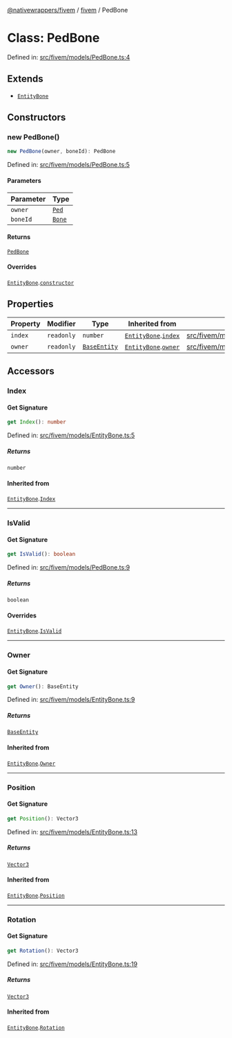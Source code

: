 [@nativewrappers/fivem](../../README.md) / [fivem](../README.md) / PedBone

# Class: PedBone

Defined in: [src/fivem/models/PedBone.ts:4](https://github.com/nativewrappers/nativewrappers/blob/ef9379993d0b7126700360ea0bc0e228bd354e81/src/fivem/models/PedBone.ts#L4)

## Extends

- [`EntityBone`](EntityBone.md)

## Constructors

### new PedBone()

```ts
new PedBone(owner, boneId): PedBone
```

Defined in: [src/fivem/models/PedBone.ts:5](https://github.com/nativewrappers/nativewrappers/blob/ef9379993d0b7126700360ea0bc0e228bd354e81/src/fivem/models/PedBone.ts#L5)

#### Parameters

| Parameter | Type |
| ------ | ------ |
| `owner` | [`Ped`](Ped.md) |
| `boneId` | [`Bone`](../enumerations/Bone.md) |

#### Returns

[`PedBone`](PedBone.md)

#### Overrides

[`EntityBone`](EntityBone.md).[`constructor`](EntityBone.md#constructors)

## Properties

| Property | Modifier | Type | Inherited from | Defined in |
| ------ | ------ | ------ | ------ | ------ |
| <a id="index"></a> `index` | `readonly` | `number` | [`EntityBone`](EntityBone.md).[`index`](EntityBone.md#index) | [src/fivem/models/EntityBone.ts:30](https://github.com/nativewrappers/nativewrappers/blob/ef9379993d0b7126700360ea0bc0e228bd354e81/src/fivem/models/EntityBone.ts#L30) |
| <a id="owner-1"></a> `owner` | `readonly` | [`BaseEntity`](BaseEntity.md) | [`EntityBone`](EntityBone.md).[`owner`](EntityBone.md#owner-1) | [src/fivem/models/EntityBone.ts:29](https://github.com/nativewrappers/nativewrappers/blob/ef9379993d0b7126700360ea0bc0e228bd354e81/src/fivem/models/EntityBone.ts#L29) |

## Accessors

### Index

#### Get Signature

```ts
get Index(): number
```

Defined in: [src/fivem/models/EntityBone.ts:5](https://github.com/nativewrappers/nativewrappers/blob/ef9379993d0b7126700360ea0bc0e228bd354e81/src/fivem/models/EntityBone.ts#L5)

##### Returns

`number`

#### Inherited from

[`EntityBone`](EntityBone.md).[`Index`](EntityBone.md#index-1)

***

### IsValid

#### Get Signature

```ts
get IsValid(): boolean
```

Defined in: [src/fivem/models/PedBone.ts:9](https://github.com/nativewrappers/nativewrappers/blob/ef9379993d0b7126700360ea0bc0e228bd354e81/src/fivem/models/PedBone.ts#L9)

##### Returns

`boolean`

#### Overrides

[`EntityBone`](EntityBone.md).[`IsValid`](EntityBone.md#isvalid)

***

### Owner

#### Get Signature

```ts
get Owner(): BaseEntity
```

Defined in: [src/fivem/models/EntityBone.ts:9](https://github.com/nativewrappers/nativewrappers/blob/ef9379993d0b7126700360ea0bc0e228bd354e81/src/fivem/models/EntityBone.ts#L9)

##### Returns

[`BaseEntity`](BaseEntity.md)

#### Inherited from

[`EntityBone`](EntityBone.md).[`Owner`](EntityBone.md#owner-2)

***

### Position

#### Get Signature

```ts
get Position(): Vector3
```

Defined in: [src/fivem/models/EntityBone.ts:13](https://github.com/nativewrappers/nativewrappers/blob/ef9379993d0b7126700360ea0bc0e228bd354e81/src/fivem/models/EntityBone.ts#L13)

##### Returns

[`Vector3`](Vector3.md)

#### Inherited from

[`EntityBone`](EntityBone.md).[`Position`](EntityBone.md#position)

***

### Rotation

#### Get Signature

```ts
get Rotation(): Vector3
```

Defined in: [src/fivem/models/EntityBone.ts:19](https://github.com/nativewrappers/nativewrappers/blob/ef9379993d0b7126700360ea0bc0e228bd354e81/src/fivem/models/EntityBone.ts#L19)

##### Returns

[`Vector3`](Vector3.md)

#### Inherited from

[`EntityBone`](EntityBone.md).[`Rotation`](EntityBone.md#rotation)
